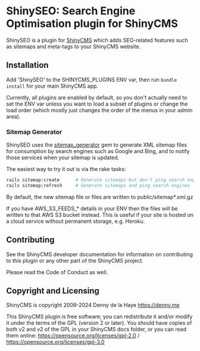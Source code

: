 # ShinySEO: Search Engine Optimisation plugin for ShinyCMS

ShinySEO is a plugin for [ShinyCMS](https://shinycms.org) which adds SEO-related features such as sitemaps and meta-tags to your ShinyCMS website.


## Installation

Add 'ShinySEO' to the SHINYCMS_PLUGINS ENV var, then run `bundle install` for your main ShinyCMS app.

Currently, all plugins are enabled by default, so you don't actually need to set the ENV var unless you want to load a subset of plugins or change the load order (which mostly just changes the order of the menus in your admin area).

<!--
  TODO: Uncomment this when the meta-tag features are written and have migrations etc
  (Currently this plugin only generates sitemaps, which doesn't write to the database)

To add the ShinySEO tables and supporting data to your
ShinyCMS database:
```bash
rails shiny_seo:install:migrations
rails db:migrate
rails shiny_seo:db:seed
```
-->

### Sitemap Generator

ShinySEO uses the [sitemap_generator](https://github.com/kjvarga/sitemap_generator) gem to generate XML sitemap files for consumption by search engines such as Google and Bing, and to notify those services when your sitemap is updated.

The easiest way to try it out is via the rake tasks:
```bash
rails sitemap:create      # Generate sitemaps but don't ping search engines
rails sitemap:refresh     # Generate sitemaps and ping search engines
```

By default, the new sitemap file or files are written to public/sitemap*.xml.gz

If you have AWS_S3_FEEDS_* details in your ENV then the files will be written to that AWS S3 bucket instead. This is useful if your site is hosted on a cloud service without permanent storage, e.g. Heroku.


## Contributing

See the ShinyCMS developer documentation for information on contributing to this plugin or any other part of the ShinyCMS project.

Please read the Code of Conduct as well.


## Copyright and Licensing

ShinyCMS is copyright 2009-2024 Denny de la Haye https://denny.me

This ShinyCMS plugin is free software; you can redistribute it and/or modify it under the terms of the GPL (version 2 or later). You should have copies of both v2 and v2 of the GPL in your ShinyCMS docs folder, or you can read them online: https://opensource.org/licenses/gpl-2.0 / https://opensource.org/licenses/gpl-3.0
